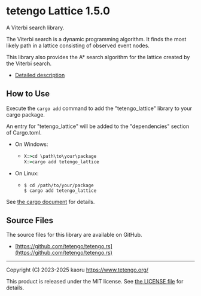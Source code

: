 tetengo Lattice 1.5.0
=====================

A Viterbi search library.

The Viterbi search is a dynamic programming algorithm.
It finds the most likely path in a lattice consisting of observed event nodes.

This library also provides the A* search algorithm for the lattice created by
the Viterbi search.

- [Detailed description](https://docs.rs/tetengo_lattice/1.5.0/tetengo_lattice/)

How to Use
----------

Execute the `cargo add` command to add the "tetengo_lattice" library to your
cargo package.

An entry for "tetengo_lattice" will be added to the "dependencies" section of
Cargo.toml.

- On Windows:
  - ```bat
    X:>cd \path\to\your\package
    X:>cargo add tetengo_lattice
    ```
- On Linux:
  - ```shell-session
    $ cd /path/to/your/package
    $ cargo add tetengo_lattice
    ```

See
[the cargo document](https://doc.rust-lang.org/cargo/commands/cargo-add.html)
for details.

Source Files
------------

The source files for this library are available on GitHub.

- [https://github.com/tetengo/tetengo.rs](https://github.com/tetengo/tetengo.rs)


---

Copyright (C) 2023-2025 kaoru  <https://www.tetengo.org/>

This product is released under the MIT license.
See [the LICENSE
file](https://github.com/tetengo/tetengo.rs/blob/main/LICENSE) for details.
